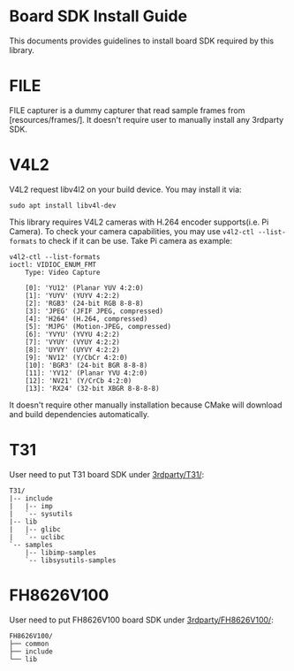 # Board SDK Install Guide

This documents provides guidelines to install board SDK required by this library.

# FILE

FILE capturer is a dummy capturer that read sample frames from [resources/frames/]. It doesn't require user to manually install any 3rdparty SDK.

# V4L2

V4L2 request libv4l2 on your build device. You may install it via:

```
sudo apt install libv4l-dev
```

This library requires V4L2 cameras with H.264 encoder supports(i.e. Pi Camera). To check your camera capabilities, you may use `v4l2-ctl --list-formats` to check if it can be use. Take Pi camera as example:

```
v4l2-ctl --list-formats
ioctl: VIDIOC_ENUM_FMT
	Type: Video Capture

	[0]: 'YU12' (Planar YUV 4:2:0)
	[1]: 'YUYV' (YUYV 4:2:2)
	[2]: 'RGB3' (24-bit RGB 8-8-8)
	[3]: 'JPEG' (JFIF JPEG, compressed)
	[4]: 'H264' (H.264, compressed)
	[5]: 'MJPG' (Motion-JPEG, compressed)
	[6]: 'YVYU' (YVYU 4:2:2)
	[7]: 'VYUY' (VYUY 4:2:2)
	[8]: 'UYVY' (UYVY 4:2:2)
	[9]: 'NV12' (Y/CbCr 4:2:0)
	[10]: 'BGR3' (24-bit BGR 8-8-8)
	[11]: 'YV12' (Planar YVU 4:2:0)
	[12]: 'NV21' (Y/CrCb 4:2:0)
	[13]: 'RX24' (32-bit XBGR 8-8-8-8)
```

It doesn't require other manually installation because CMake will download and build dependencies automatically.

# T31

User need to put T31 board SDK under [3rdparty/T31/](3rdparty/T31/):

```
T31/
|-- include
|   |-- imp
|   `-- sysutils
|-- lib
|   |-- glibc
|   `-- uclibc
`-- samples
    |-- libimp-samples
    `-- libsysutils-samples
```

# FH8626V100

User need to put FH8626V100 board SDK under [3rdparty/FH8626V100/](3rdparty/FH8626V100/):

```
FH8626V100/
├── common
├── include
└── lib
```

